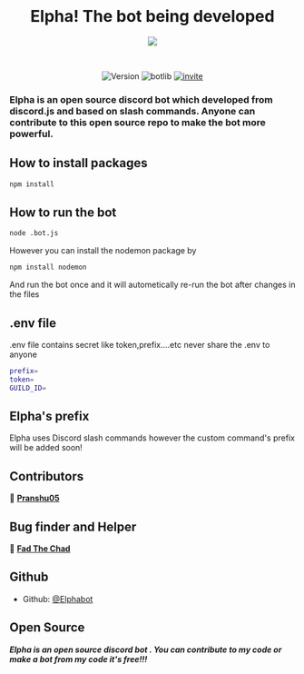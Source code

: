 <div align="center">
<br />
<h1>Elpha! The bot being developed</h1>
<p><img src = "https://raw.githubusercontent.com/pranshu05/Elpha/main/img/b.png"></p>
<br />

![Version](https://img.shields.io/badge/version-1.0.0-green.svg?cacheSeconds=2592000&style=for-the-badge)
![botlib](https://img.shields.io/badge/powered_by-discord.js-blue?style=for-the-badge)
[![invite](https://img.shields.io/badge/INVITE-ELPHA-yellow?style=for-the-badge)](https://discord.com/oauth2/authorize?client_id=916613852362330133&permissions=8&scope=bot%20applications.commands)

</div>

### Elpha is an open source discord bot which developed from discord.js and based on slash commands. Anyone can contribute to this open source repo to make the bot more powerful.

## How to install packages
```sh
npm install
```
## How to run the bot
```sh
node .bot.js
```
However you can install the nodemon package by
```sh
npm install nodemon
```
And run the bot once and it will autometically re-run the bot after changes in the files

## .env file

.env file contains secret like token,prefix....etc
never share the .env to anyone

```sh
prefix=
token=
GUILD_ID=
```

## Elpha's prefix

Elpha uses Discord slash commands however the custom command's prefix will be added soon! 

## Contributors

📜 [**Pranshu05**](https://github.com/pranshu05)

## Bug finder and Helper

📜 [**Fad The Chad**](https://github.com/FadTheChad)

## Github

* Github: [@Elphabot](https://github.com/Elphabot)


## Open Source

***Elpha is an open source discord bot .
You can contribute to my code or make a bot from my code it's free!!!***
